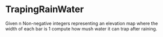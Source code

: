 # TrapingRainWater
Given n Non-negative integers representing an elevation map where the width of each bar is 1 compute how mush water it can trap after raining.

